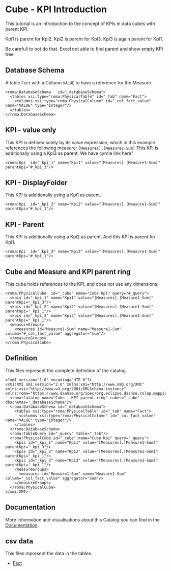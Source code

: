 # Cube - KPI Introduction

This tutorial is an introduction to the concept of KPIs in data cubes with parent KPI.


Kpi1 is parent for Kpi2. Kpi2 is parent for Kpi3. Kpi3 is again parent for Kpi1.

Be carefull to not do that. Excel not able to find parent and show empty KPI tree


## Database Schema

A table `Fact` with a Column `VALUE` to have a reference for the Measure.


```xmi
<roma:DatabaseSchema   id="_databaseSchema">
  <tables xsi:type="roma:PhysicalTable" id="_tab" name="Fact">
    <columns xsi:type="roma:PhysicalColumn" id="_col_fact_value" name="VALUE" type="Integer"/>
  </tables>
</roma:DatabaseSchema>

```

## KPI - value only

This KPI is defined solely by its value expression, which in this example references the following measure: `[Measures].[Measure1-Sum]`
This KPI is additionally using a Kpi3 as parent. We have cyrcle link here"


```xmi
<roma:Kpi  id="_kpi_1" name="Kpi1" value="[Measures].[Measure1-Sum]" parentKpi="#_kpi_3"/>

```

## KPI - DisplayFolder

This KPI is additionally using a Kpi1 as parent.


```xmi
<roma:Kpi  id="_kpi_2" name="Kpi2" value="[Measures].[Measure1-Sum]" parentKpi="#_kpi_1"/>

```

## KPI - Parent

This KPI is additionally using a Kpi2 as parent. And this KPI is parent for Kpi1.


```xmi
<roma:Kpi  id="_kpi_3" name="Kpi3" value="[Measures].[Measure1-Sum]" parentKpi="#_kpi_1"/>

```

## Cube and Measure and KPI parent ring

This cube holds references to the KPI, and does not use any dimensions.


```xmi
<roma:PhysicalCube  id="_cube" name="Cube Kpi" query="#_query">
  <kpis id="_kpi_1" name="Kpi1" value="[Measures].[Measure1-Sum]" parentKpi="_kpi_3"/>
  <kpis id="_kpi_2" name="Kpi2" value="[Measures].[Measure1-Sum]" parentKpi="_kpi_1"/>
  <kpis id="_kpi_3" name="Kpi3" value="[Measures].[Measure1-Sum]" parentKpi="_kpi_1"/>
  <measureGroups>
    <measures id="Measure1-Sum" name="Measure1-Sum" column="#_col_fact_value" aggregator="sum"/>
  </measureGroups>
</roma:PhysicalCube>

```


## Definition

This files represent the complete definition of the catalog.

```xmi
<?xml version="1.0" encoding="UTF-8"?>
<xmi:XMI xmi:version="2.0" xmlns:xmi="http://www.omg.org/XMI" xmlns:xsi="http://www.w3.org/2001/XMLSchema-instance" xmlns:roma="https://www.daanse.org/spec/org.eclipse.daanse.rolap.mapping">
  <roma:Catalog name="Cube - KPI parent ring" cubes="_cube" dbschemas="_databaseSchema"/>
  <roma:DatabaseSchema id="_databaseSchema">
    <tables xsi:type="roma:PhysicalTable" id="_tab" name="Fact">
      <columns xsi:type="roma:PhysicalColumn" id="_col_fact_value" name="VALUE" type="Integer"/>
    </tables>
  </roma:DatabaseSchema>
  <roma:TableQuery id="_query" table="_tab"/>
  <roma:PhysicalCube id="_cube" name="Cube Kpi" query="_query">
    <kpis id="_kpi_1" name="Kpi1" value="[Measures].[Measure1-Sum]" parentKpi="_kpi_3"/>
    <kpis id="_kpi_2" name="Kpi2" value="[Measures].[Measure1-Sum]" parentKpi="_kpi_1"/>
    <kpis id="_kpi_3" name="Kpi3" value="[Measures].[Measure1-Sum]" parentKpi="_kpi_1"/>
    <measureGroups>
      <measures id="Measure1-Sum" name="Measure1-Sum" column="_col_fact_value" aggregator="sum"/>
    </measureGroups>
  </roma:PhysicalCube>
</xmi:XMI>

```
## Documentation

More information and visualisations about this Catalog you can find in the [Documentation](./DOCUMENTATION.MD).

## csv data


This files represent the data in the tables.

- [Fact](./data/Fact.csv)

